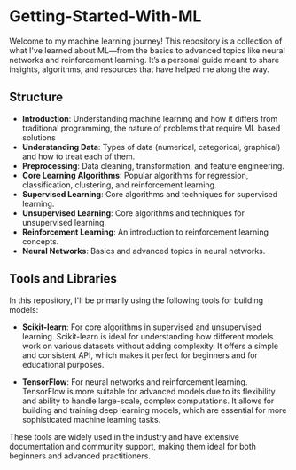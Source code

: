 # Getting-Started-With-ML
Welcome to my machine learning journey! This repository is a collection of what I've learned about ML—from the basics to advanced topics like neural networks and reinforcement learning. It’s a personal guide meant to share insights, algorithms, and resources that have helped me along the way.

## Structure

- **Introduction**: Understanding machine learning and how it differs from traditional programming, the nature of problems that require ML based solutions 
- **Understanding Data**: Types of data (numerical, categorical, graphical) and how to treat each of them.
- **Preprocessing**: Data cleaning, transformation, and feature engineering.
- **Core Learning Algorithms**: Popular algorithms for regression, classification, clustering, and reinforcement learning.
- **Supervised Learning**: Core algorithms and techniques for supervised learning.
- **Unsupervised Learning**: Core algorithms and techniques for unsupervised learning.
- **Reinforcement Learning**: An introduction to reinforcement learning concepts.
- **Neural Networks**: Basics and advanced topics in neural networks.

## Tools and Libraries

In this repository, I'll be primarily using the following tools for building models:

- **Scikit-learn**: For core algorithms in supervised and unsupervised learning. Scikit-learn is ideal for understanding how different models work on various datasets without adding complexity. It offers a simple and consistent API, which makes it perfect for beginners and for educational purposes.

- **TensorFlow**: For neural networks and reinforcement learning. TensorFlow is more suitable for advanced models due to its flexibility and ability to handle large-scale, complex computations. It allows for building and training deep learning models, which are essential for more sophisticated machine learning tasks.

These tools are widely used in the industry and have extensive documentation and community support, making them ideal for both beginners and advanced practitioners.

